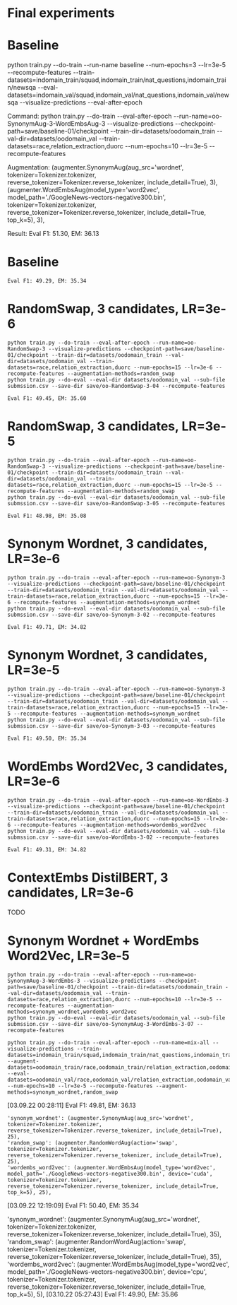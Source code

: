 # Final experiments

# Baseline
python train.py --do-train --run-name baseline --num-epochs=3 --lr=3e-5 --recompute-features --train-datasets=indomain_train/squad,indomain_train/nat_questions,indomain_train/newsqa --eval-datasets=indomain_val/squad,indomain_val/nat_questions,indomain_val/newsqa --visualize-predictions --eval-after-epoch


Command:
python train.py --do-train --eval-after-epoch --run-name=oo-SynonymAug-3-WordEmbsAug-3 --visualize-predictions --checkpoint-path=save/baseline-01/checkpoint --train-dir=datasets/oodomain_train --val-dir=datasets/oodomain_val --train-datasets=race,relation_extraction,duorc --num-epochs=10 --lr=3e-5 --recompute-features

Augmentation:
(augmenter.SynonymAug(aug_src='wordnet', tokenizer=Tokenizer.tokenizer, reverse_tokenizer=Tokenizer.reverse_tokenizer, include_detail=True), 3),
(augmenter.WordEmbsAug(model_type='word2vec', model_path='./GoogleNews-vectors-negative300.bin', tokenizer=Tokenizer.tokenizer, reverse_tokenizer=Tokenizer.reverse_tokenizer, include_detail=True, top_k=5), 3),

Result:
Eval F1: 51.30, EM: 36.13

# Baseline
```
Eval F1: 49.29, EM: 35.34
```

# RandomSwap, 3 candidates, LR=3e-6

```
python train.py --do-train --eval-after-epoch --run-name=oo-RandomSwap-3 --visualize-predictions --checkpoint-path=save/baseline-01/checkpoint --train-dir=datasets/oodomain_train --val-dir=datasets/oodomain_val --train-datasets=race,relation_extraction,duorc --num-epochs=15 --lr=3e-6 --recompute-features --augmentation-methods=random_swap
python train.py --do-eval --eval-dir datasets/oodomain_val --sub-file submssion.csv --save-dir save/oo-RandomSwap-3-04 --recompute-features

Eval F1: 49.45, EM: 35.60
```

# RandomSwap, 3 candidates, LR=3e-5

```
python train.py --do-train --eval-after-epoch --run-name=oo-RandomSwap-3 --visualize-predictions --checkpoint-path=save/baseline-01/checkpoint --train-dir=datasets/oodomain_train --val-dir=datasets/oodomain_val --train-datasets=race,relation_extraction,duorc --num-epochs=15 --lr=3e-5 --recompute-features --augmentation-methods=random_swap
python train.py --do-eval --eval-dir datasets/oodomain_val --sub-file submssion.csv --save-dir save/oo-RandomSwap-3-05 --recompute-features

Eval F1: 48.98, EM: 35.08
```

# Synonym Wordnet, 3 candidates, LR=3e-6
```
python train.py --do-train --eval-after-epoch --run-name=oo-Synonym-3 --visualize-predictions --checkpoint-path=save/baseline-01/checkpoint --train-dir=datasets/oodomain_train --val-dir=datasets/oodomain_val --train-datasets=race,relation_extraction,duorc --num-epochs=15 --lr=3e-6 --recompute-features --augmentation-methods=synonym_wordnet
python train.py --do-eval --eval-dir datasets/oodomain_val --sub-file submssion.csv --save-dir save/oo-Synonym-3-02 --recompute-features

Eval F1: 49.71, EM: 34.82
```

# Synonym Wordnet, 3 candidates, LR=3e-5
```
python train.py --do-train --eval-after-epoch --run-name=oo-Synonym-3 --visualize-predictions --checkpoint-path=save/baseline-01/checkpoint --train-dir=datasets/oodomain_train --val-dir=datasets/oodomain_val --train-datasets=race,relation_extraction,duorc --num-epochs=15 --lr=3e-5 --recompute-features --augmentation-methods=synonym_wordnet
python train.py --do-eval --eval-dir datasets/oodomain_val --sub-file submssion.csv --save-dir save/oo-Synonym-3-03 --recompute-features

Eval F1: 49.50, EM: 35.34
```

# WordEmbs Word2Vec, 3 candidates, LR=3e-6
```
python train.py --do-train --eval-after-epoch --run-name=oo-WordEmbs-3 --visualize-predictions --checkpoint-path=save/baseline-01/checkpoint --train-dir=datasets/oodomain_train --val-dir=datasets/oodomain_val --train-datasets=race,relation_extraction,duorc --num-epochs=15 --lr=3e-6 --recompute-features --augmentation-methods=wordembs_word2vec
python train.py --do-eval --eval-dir datasets/oodomain_val --sub-file submssion.csv --save-dir save/oo-WordEmbs-3-02 --recompute-features

Eval F1: 49.31, EM: 34.82
```

# ContextEmbs DistilBERT, 3 candidates, LR=3e-6

TODO

# Synonym Wordnet + WordEmbs Word2Vec, LR=3e-5
```
python train.py --do-train --eval-after-epoch --run-name=oo-SynonymAug-3-WordEmbs-3 --visualize-predictions --checkpoint-path=save/baseline-01/checkpoint --train-dir=datasets/oodomain_train --val-dir=datasets/oodomain_val --train-datasets=race,relation_extraction,duorc --num-epochs=10 --lr=3e-5 --recompute-features --augmentation-methods=synonym_wordnet,wordembs_word2vec
python train.py --do-eval --eval-dir datasets/oodomain_val --sub-file submssion.csv --save-dir save/oo-SynonymAug-3-WordEmbs-3-07 --recompute-features
```

```
python train.py --do-train --eval-after-epoch --run-name=mix-all --visualize-predictions --train-datasets=indomain_train/squad,indomain_train/nat_questions,indomain_train/newsqa,oodomain_train/race,oodomain_train/relation_extraction,oodomain_train/duorc --augment-datasets=oodomain_train/race,oodomain_train/relation_extraction,oodomain_train/duorc --eval-datasets=oodomain_val/race,oodomain_val/relation_extraction,oodomain_val/duorc --num-epochs=10 --lr=3e-5 --recompute-features --augment-methods=synonym_wordnet,random_swap
```
[03.09.22 00:28:11] Eval F1: 49.81, EM: 36.13 

```
'synonym_wordnet': (augmenter.SynonymAug(aug_src='wordnet', tokenizer=Tokenizer.tokenizer, reverse_tokenizer=Tokenizer.reverse_tokenizer, include_detail=True), 25),
'random_swap': (augmenter.RandomWordAug(action='swap', tokenizer=Tokenizer.tokenizer, reverse_tokenizer=Tokenizer.reverse_tokenizer, include_detail=True), 25),
'wordembs_word2vec': (augmenter.WordEmbsAug(model_type='word2vec', model_path='./GoogleNews-vectors-negative300.bin', device='cuda', tokenizer=Tokenizer.tokenizer, reverse_tokenizer=Tokenizer.reverse_tokenizer, include_detail=True, top_k=5), 25),
```
[03.09.22 12:19:09] Eval F1: 50.40, EM: 35.34

'synonym_wordnet': (augmenter.SynonymAug(aug_src='wordnet', tokenizer=Tokenizer.tokenizer, reverse_tokenizer=Tokenizer.reverse_tokenizer, include_detail=True), 35),
'random_swap': (augmenter.RandomWordAug(action='swap', tokenizer=Tokenizer.tokenizer, reverse_tokenizer=Tokenizer.reverse_tokenizer, include_detail=True), 35),
'wordembs_word2vec': (augmenter.WordEmbsAug(model_type='word2vec', model_path='./GoogleNews-vectors-negative300.bin', device='cpu', tokenizer=Tokenizer.tokenizer, reverse_tokenizer=Tokenizer.reverse_tokenizer, include_detail=True, top_k=5), 5),
[03.10.22 05:27:43] Eval F1: 49.90, EM: 35.86